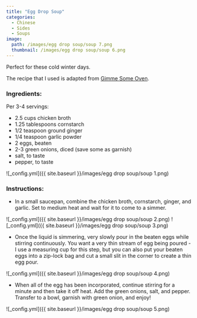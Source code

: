 ```yaml
---
title: "Egg Drop Soup"
categories:
  - Chinese
  - Sides
  - Soups
image:
  path: /images/egg drop soup/soup 7.png
  thumbnail: /images/egg drop soup/soup 6.png
---
```


Perfect for these cold winter days.

The recipe that I used is adapted from [Gimme Some Oven](https://www.gimmesomeoven.com/egg-drop-soup/#tasty-recipes-59802).

### Ingredients:

Per 3-4 servings:

* 2.5 cups chicken broth
* 1.25 tablespoons cornstarch
* 1/2 teaspoon ground ginger
* 1/4 teaspoon garlic powder
* 2 eggs, beaten
* 2-3 green onions, diced (save some as garnish)
* salt, to taste
* pepper, to taste

![_config.yml]({{ site.baseurl }}/images/egg drop soup/soup 1.png)

### Instructions:

* In a small saucepan, combine the chicken broth, cornstarch, ginger, and garlic. Set to medium heat and wait for it to come to a simmer.

![_config.yml]({{ site.baseurl }}/images/egg drop soup/soup 2.png)
![_config.yml]({{ site.baseurl }}/images/egg drop soup/soup 3.png)

* Once the liquid is simmering, very slowly pour in the beaten eggs while stirring continuously. You want a very thin stream of egg being poured - I use a measuring cup for this step, but you can also put your beaten eggs into a zip-lock bag and cut a small slit in the corner to create a thin egg pour. 

![_config.yml]({{ site.baseurl }}/images/egg drop soup/soup 4.png)

* When all of the egg has been incorporated, continue stirring for a minute and then take it off heat. Add the green onions, salt, and pepper. Transfer to a bowl, garnish with green onion, and enjoy!

![_config.yml]({{ site.baseurl }}/images/egg drop soup/soup 5.png)
